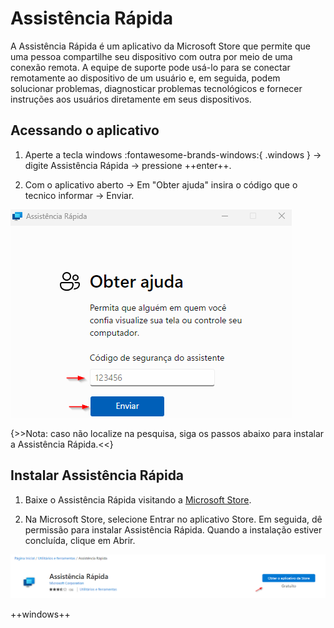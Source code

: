 # Assistência Rápida

A Assistência Rápida é um aplicativo da Microsoft Store que permite que uma pessoa compartilhe seu dispositivo com outra por meio de uma conexão remota. A equipe de suporte pode usá-lo para se conectar remotamente ao dispositivo de um usuário e, em seguida, podem solucionar problemas, diagnosticar problemas tecnológicos e fornecer instruções aos usuários diretamente em seus dispositivos.

## Acessando o aplicativo

1. Aperte a tecla windows :fontawesome-brands-windows:{ .windows } -> digite Assistência Rápida -> pressione ++enter++.

2. Com o aplicativo aberto -> Em "Obter ajuda" insira o código que o tecnico informar -> Enviar. 

![acessar](../assets/images/assistencia-rapida-acessar.png#center)

{>>Nota: caso não localize na pesquisa, siga os passos abaixo para instalar a Assistência Rápida.<<}

## Instalar Assistência Rápida

1. Baixe o Assistência Rápida visitando a [Microsoft Store](https://apps.microsoft.com/store/detail/assist%C3%AAncia-r%C3%A1pida/9P7BP5VNWKX5). 

2. Na Microsoft Store, selecione Entrar no aplicativo Store. Em seguida, dê permissão para instalar Assistência Rápida. Quando a instalação estiver concluída, clique em Abrir.

![instalar](../assets/images/assistencia-rapida-baixar.png#center)

++windows++
